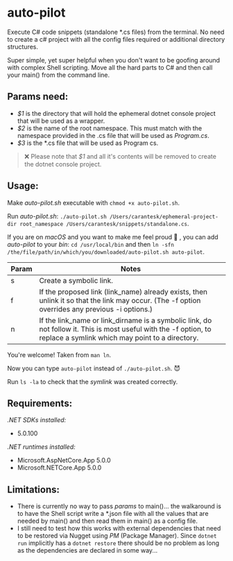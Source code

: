 # auto-pilot

Execute C# code snippets (standalone *.cs files) from the terminal. No need to create a c# project with all the config files required or additional directory structures.

Super simple, yet super helpful when you don't want to be goofing around with complex Shell scripting. Move all the hard parts to C# and then call your main() from the command line.

## Params need:
- *$1* is the directory that will hold the ephemeral dotnet console project that will be used as a wrapper.
- *$2* is the name of the root namespace. This must match with the namespace provided in the .cs file that will be used as *Program.cs*.
- *$3* is the *.cs file that will be used as Program cs.

> :x: Please note that *$1* and all it's contents will be removed to create the dotnet console project.

## Usage:

Make _auto-pilot.sh_ executable with `chmod +x auto-pilot.sh`.

Run _auto-pilot.sh_: `./auto-pilot.sh /Users/carantesk/ephemeral-project-dir root_namespace /Users/carantesk/snippets/standalone.cs`.

If you are on _macOS_ and you want to make me feel proud :purple_heart: , you can add _auto-pilot_ to your _bin_: `cd /usr/local/bin` and then `ln -sfn /the/file/path/in/which/you/downloaded/auto-pilot.sh auto-pilot`.

|Param|Notes|
|---|---|
|s|Create a symbolic link.|
|f|If the proposed link (link_name) already exists, then unlink it so that the link may occur. (The -f option overrides any previous -i options.)|
|n|If the link_name or link_dirname is a symbolic link, do not follow it.  This is most useful with the -f option, to replace a symlink which may point to a directory.|

You're welcome! Taken from `man ln`.

Now you can type `auto-pilot` instead of `./auto-pilot.sh`. :smiling_imp:

Run `ls -la` to check that the _symlink_ was created correctly.

## Requirements:

*.NET SDKs installed:*
  - 5.0.100

*.NET runtimes installed:*
  - Microsoft.AspNetCore.App 5.0.0
  - Microsoft.NETCore.App 5.0.0

## Limitations:

- There is currently no way to pass _params_ to main()... the walkaround is to have the Shell script write a *.json file with all the values that are needed by main() and then read them in main() as a config file.
- I still need to test how this works with external dependencies that need to be restored via Nugget using *PM* (Package Manager). Since `dotnet run` implicitly has a `dotnet restore` there should be no problem as long as the dependencies are declared in some way...

